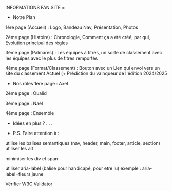 INFORMATIONS FAN SITE =

- Notre Plan

1ère page (Accueil) : Logo, Bandeau Nav, Présentation, Photos

2ème page (Histoire) : Chronologie, Comment ça a été créé, par qui, Evolution principal des règles

3ème page (Palmarès) : Les équipes à titres, un sorte de classement avec les équipes avec le plus de titres remportés

4ème page (Format/Classement) : Bouton avec un Lien qui envoi vers un site du classement Actuel (+ Prédiction du vainqueur de l'édition 2024/2025

- Nos rôles
1ère page : Axel

2ème page : Oualid

3ème page : Naël

4ème page : Ensemble

- Idées en plus ?
. . .

- P.S.
Faire attention à :

utilise les balises semantiques (nav, header, main, footer, article, section)
utiliser les alt

minimiser les div et span

utiliser aria-label (balise pour handicapé, pour etre lu) exemple : aria-label=fleurs jaune

Vérifier W3C Validator
